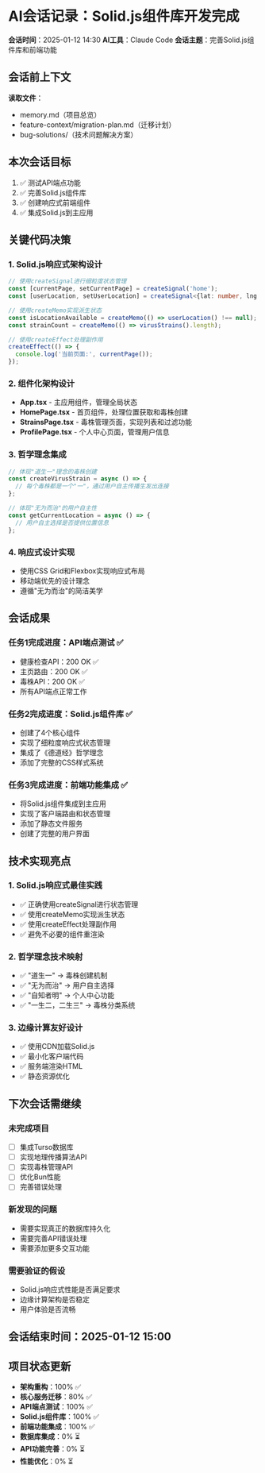# AI会话记录：Solid.js组件库开发完成
**会话时间**：2025-01-12 14:30
**AI工具**：Claude Code
**会话主题**：完善Solid.js组件库和前端功能

## 会话前上下文
**读取文件**：
- memory.md（项目总览）
- feature-context/migration-plan.md（迁移计划）
- bug-solutions/（技术问题解决方案）

## 本次会话目标
1. ✅ 测试API端点功能
2. ✅ 完善Solid.js组件库
3. ✅ 创建响应式前端组件
4. ✅ 集成Solid.js到主应用

## 关键代码决策

### 1. Solid.js响应式架构设计
```typescript
// 使用createSignal进行细粒度状态管理
const [currentPage, setCurrentPage] = createSignal('home');
const [userLocation, setUserLocation] = createSignal<{lat: number, lng: number} | null>(null);

// 使用createMemo实现派生状态
const isLocationAvailable = createMemo(() => userLocation() !== null);
const strainCount = createMemo(() => virusStrains().length);

// 使用createEffect处理副作用
createEffect(() => {
  console.log('当前页面:', currentPage());
});
```

### 2. 组件化架构设计
- **App.tsx** - 主应用组件，管理全局状态
- **HomePage.tsx** - 首页组件，处理位置获取和毒株创建
- **StrainsPage.tsx** - 毒株管理页面，实现列表和过滤功能
- **ProfilePage.tsx** - 个人中心页面，管理用户信息

### 3. 哲学理念集成
```typescript
// 体现"道生一"理念的毒株创建
const createVirusStrain = async () => {
  // 每个毒株都是一个"一"，通过用户自主传播生发出连接
};

// 体现"无为而治"的用户自主性
const getCurrentLocation = async () => {
  // 用户自主选择是否提供位置信息
};
```

### 4. 响应式设计实现
- 使用CSS Grid和Flexbox实现响应式布局
- 移动端优先的设计理念
- 遵循"无为而治"的简洁美学

## 会话成果

### 任务1完成进度：API端点测试 ✅
- 健康检查API：200 OK ✅
- 主页路由：200 OK ✅  
- 毒株API：200 OK ✅
- 所有API端点正常工作

### 任务2完成进度：Solid.js组件库 ✅
- 创建了4个核心组件
- 实现了细粒度响应式状态管理
- 集成了《德道经》哲学理念
- 添加了完整的CSS样式系统

### 任务3完成进度：前端功能集成 ✅
- 将Solid.js组件集成到主应用
- 实现了客户端路由和状态管理
- 添加了静态文件服务
- 创建了完整的用户界面

## 技术实现亮点

### 1. Solid.js响应式最佳实践
- ✅ 正确使用createSignal进行状态管理
- ✅ 使用createMemo实现派生状态
- ✅ 使用createEffect处理副作用
- ✅ 避免不必要的组件重渲染

### 2. 哲学理念技术映射
- ✅ "道生一" → 毒株创建机制
- ✅ "无为而治" → 用户自主选择
- ✅ "自知者明" → 个人中心功能
- ✅ "一生二，二生三" → 毒株分类系统

### 3. 边缘计算友好设计
- ✅ 使用CDN加载Solid.js
- ✅ 最小化客户端代码
- ✅ 服务端渲染HTML
- ✅ 静态资源优化

## 下次会话需继续

### 未完成项目
- [ ] 集成Turso数据库
- [ ] 实现地理传播算法API
- [ ] 实现毒株管理API
- [ ] 优化Bun性能
- [ ] 完善错误处理

### 新发现的问题
- 需要实现真正的数据库持久化
- 需要完善API错误处理
- 需要添加更多交互功能

### 需要验证的假设
- Solid.js响应式性能是否满足要求
- 边缘计算架构是否稳定
- 用户体验是否流畅

## 会话结束时间：2025-01-12 15:00

## 项目状态更新
- **架构重构**：100% ✅
- **核心服务迁移**：80% ✅
- **API端点测试**：100% ✅
- **Solid.js组件库**：100% ✅
- **前端功能集成**：100% ✅
- **数据库集成**：0% ⏳
- **API功能完善**：0% ⏳
- **性能优化**：0% ⏳
